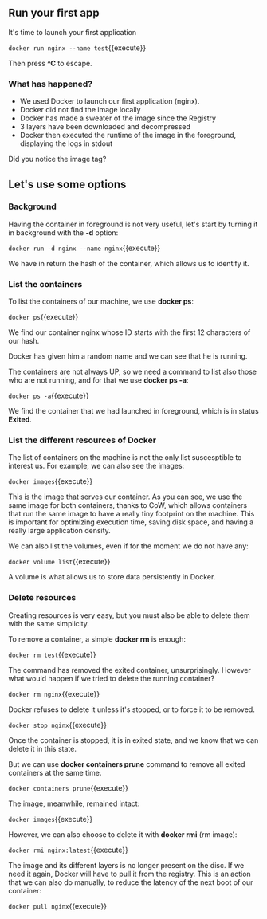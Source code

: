 ## Run your first app

It's time to launch your first application

`docker run nginx --name test`{{execute}}

Then press **^C** to escape.

### What has happened?

- We used Docker to launch our first application (nginx).
- Docker did not find the image locally
- Docker has made a sweater of the image since the Registry
- 3 layers have been downloaded and decompressed
- Docker then executed the runtime of the image in the foreground, displaying the logs in stdout

Did you notice the image tag?

## Let's use some options

### Background

Having the container in foreground is not very useful, let's start by turning it in background with the **-d** option:

`docker run -d nginx --name nginx`{{execute}}

We have in return the hash of the container, which allows us to identify it.

### List the containers

To list the containers of our machine, we use **docker ps**:

`docker ps`{{execute}}

We find our container nginx whose ID starts with the first 12 characters of our hash.

Docker has given him a random name and we can see that he is running.

The containers are not always UP, so we need a command to list also those who are not running, and for that we use **docker ps -a**:

`docker ps -a`{{execute}}

We find the container that we had launched in foreground, which is in status **Exited**.

### List the different resources of Docker

The list of containers on the machine is not the only list suscesptible to interest us. For example, we can also see the images:

`docker images`{{execute}}

This is the image that serves our container. As you can see, we use the same image for both containers, thanks to CoW, which allows containers that run the same image to have a really tiny footprint on the machine. This is important for optimizing execution time, saving disk space, and having a really large application density.

We can also list the volumes, even if for the moment we do not have any:

`docker volume list`{{execute}}

A volume is what allows us to store data persistently in Docker.

### Delete resources

Creating resources is very easy, but you must also be able to delete them with the same simplicity.

To remove a container, a simple **docker rm** is enough:

`docker rm test`{{execute}}

The command has removed the exited container, unsurprisingly. However what would happen if we tried to delete the running container?

`docker rm nginx`{{execute}}

Docker refuses to delete it unless it's stopped, or to force it to be removed.

`docker stop nginx`{{execute}}

Once the container is stopped, it is in exited state, and we know that we can delete it in this state.

But we can use **docker containers prune** command to remove all exited containers at the same time.

`docker containers prune`{{execute}}

The image, meanwhile, remained intact:

`docker images`{{execute}}

However, we can also choose to delete it with **docker rmi** (rm image):

`docker rmi nginx:latest`{{execute}}

The image and its different layers is no longer present on the disc. If we need it again, Docker will have to pull it from the registry. This is an action that we can also do manually, to reduce the latency of the next boot of our container:

`docker pull nginx`{{execute}}